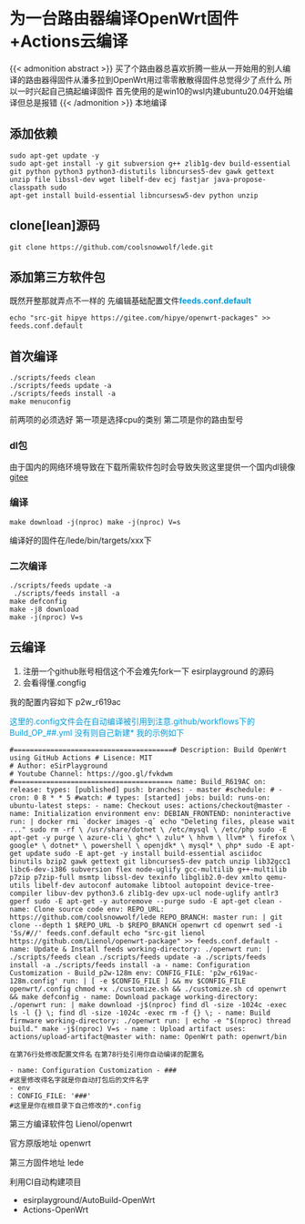 # 为一台路由器编译OpenWrt固件+Actions云编译


{{< admonition abstract >}}
买了个路由器总喜欢折腾一些从一开始用的别人编译的路由器得固件从潘多拉到OpenWrt用过零零散散得固件总觉得少了点什么 所以一时兴起自己搞起编译固件
首先使用的是win10的wsl内建ubuntu20.04开始编译但总是报错
{{< /admonition >}}
本地编译

## 添加依赖
```
sudo apt-get update -y 
sudo apt-get install -y git subversion g++ zlib1g-dev build-essential git python python3 python3-distutils libncurses5-dev gawk gettext unzip file libssl-dev wget libelf-dev ecj fastjar java-propose-classpath sudo 
apt-get install build-essential libncursesw5-dev python unzip
```

## clone[lean]源码
```
git clone https://github.com/coolsnowwolf/lede.git 
```
## 添加第三方软件包

既然开整那就弄点不一样的
先编辑基础配置文件<font color="#009DDC">**feeds.conf.default**</font>
```
echo "src-git hipye https://gitee.com/hipye/openwrt-packages" >> feeds.conf.default 
```
## 首次编译
```
./scripts/feeds clean 
./scripts/feeds update -a 
./scripts/feeds install -a 
make menuconfig 
```

前两项的必须选好 第一项是选择cpu的类别 第二项是你的路由型号

### dl包
由于国内的网络环境导致在下载所需软件包时会导致失败这里提供一个国内dl镜像[gitee](https://gitee.com/tolqy/openwrt-lede-dl)

### 编译
```
make download -j(nproc) make -j(nproc) V=s 
```
编译好的固件在/lede/bin/targets/xxx下

### 二次编译
```
./scripts/feeds update -a
 ./scripts/feeds install -a
make defconfig
make -j8 download
make -j(nproc) V=s
```

## 云编译

1. 注册一个github账号相信这个不会难先fork一下 esirplayground 的源码
2. 会看得懂.congfig

我的配置内容如下
p2w_r619ac

<font color="#009DDC">这里的.config文件会在自动编译被引用到注意.github/workflows下的Build_OP_##.yml 没有则自己新建*
我的示例如下</font>
```
#=======================================# Description: Build OpenWrt using GitHub Actions # Lisence: MIT 
# Author: eSirPlayground 
# Youtube Channel: https://goo.gl/fvkdwm #======================================= name: Build_R619AC on: release: types: [published] push: branches: - master #schedule: # - cron: 0 8 * * 5 #watch: # types: [started] jobs: build: runs-on: ubuntu-latest steps: - name: Checkout uses: actions/checkout@master - name: Initialization environment env: DEBIAN_FRONTEND: noninteractive run: | docker rmi `docker images -q` echo "Deleting files, please wait ..." sudo rm -rf \ /usr/share/dotnet \ /etc/mysql \ /etc/php sudo -E apt-get -y purge \ azure-cli \ ghc* \ zulu* \ hhvm \ llvm* \ firefox \ google* \ dotnet* \ powershell \ openjdk* \ mysql* \ php* sudo -E apt-get update sudo -E apt-get -y install build-essential asciidoc binutils bzip2 gawk gettext git libncurses5-dev patch unzip lib32gcc1 libc6-dev-i386 subversion flex node-uglify gcc-multilib g++-multilib p7zip p7zip-full msmtp libssl-dev texinfo libglib2.0-dev xmlto qemu-utils libelf-dev autoconf automake libtool autopoint device-tree-compiler libuv-dev python3.6 zlib1g-dev upx-ucl node-uglify antlr3 gperf sudo -E apt-get -y autoremove --purge sudo -E apt-get clean - name: Clone source code env: REPO_URL: https://github.com/coolsnowwolf/lede REPO_BRANCH: master run: | git clone --depth 1 $REPO_URL -b $REPO_BRANCH openwrt cd openwrt sed -i '5s/#//' feeds.conf.default echo "src-git lienol https://github.com/Lienol/openwrt-package" >> feeds.conf.default - name: Update & Install feeds working-directory: ./openwrt run: | ./scripts/feeds clean ./scripts/feeds update -a ./scripts/feeds install -a ./scripts/feeds install -a - name: Configuration Customization - Build_p2w-128m env: CONFIG_FILE: 'p2w_r619ac-128m.config' run: | [ -e $CONFIG_FILE ] && mv $CONFIG_FILE openwrt/.config chmod +x ./customize.sh && ./customize.sh cd openwrt && make defconfig - name: Download package working-directory: ./openwrt run: | make download -j$(nproc) find dl -size -1024c -exec ls -l {} \; find dl -size -1024c -exec rm -f {} \; - name: Build firmware working-directory: ./openwrt run: | echo -e "$(nproc) thread build." make -j$(nproc) V=s - name : Upload artifact uses: actions/upload-artifact@master with: name: OpenWrt path: openwrt/bin 
```
`在第76行处修改配置文件名`
`在第78行处引用你自动编译的配置名`
```
- name: Configuration Customization - ### 
#这里修改得名字就是你自动打包后的文件名字 
- env
: CONFIG_FILE: '###' 
#这里是你在根目录下自己修改的*.config 
```

第三方编译软件包 Lienol/openwrt

官方原版地址 openwrt

第三方固件地址 lede

利用CI自动构建项目
- esirplayground/AutoBuild-OpenWrt
- Actions-OpenWrt


